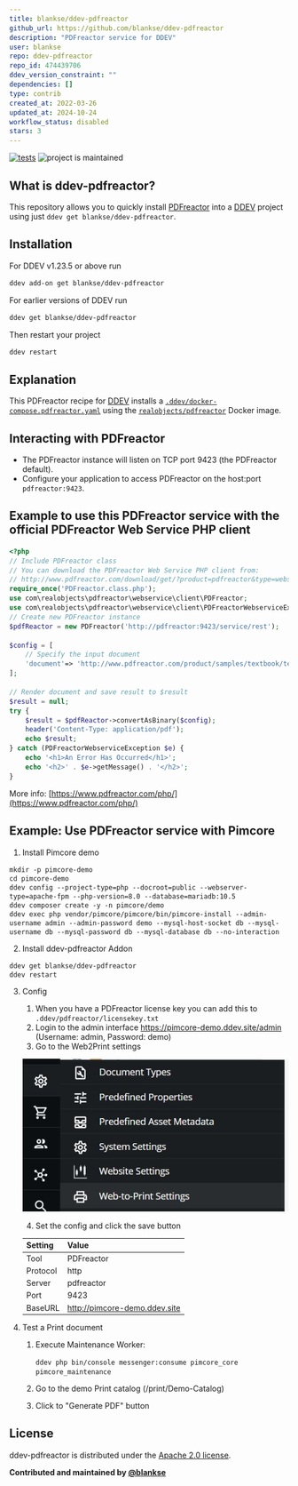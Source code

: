 ```yaml
---
title: blankse/ddev-pdfreactor
github_url: https://github.com/blankse/ddev-pdfreactor
description: "PDFreactor service for DDEV"
user: blankse
repo: ddev-pdfreactor
repo_id: 474439706
ddev_version_constraint: ""
dependencies: []
type: contrib
created_at: 2022-03-26
updated_at: 2024-10-24
workflow_status: disabled
stars: 3
---
```


[![tests](https://github.com/blankse/ddev-pdfreactor/actions/workflows/tests.yml/badge.svg)](https://github.com/blankse/ddev-pdfreactor/actions/workflows/tests.yml) ![project is maintained](https://img.shields.io/maintenance/yes/2024.svg)

## What is ddev-pdfreactor?

This repository allows you to quickly install [PDFreactor](https://www.pdfreactor.com/) into a [DDEV](https://ddev.readthedocs.io) project using just `ddev get blankse/ddev-pdfreactor`.

## Installation

For DDEV v1.23.5 or above run

```sh
ddev add-on get blankse/ddev-pdfreactor
```

For earlier versions of DDEV run

```sh
ddev get blankse/ddev-pdfreactor
```

Then restart your project

```sh
ddev restart
```

## Explanation

This PDFreactor recipe for [DDEV](https://ddev.readthedocs.io) installs a [`.ddev/docker-compose.pdfreactor.yaml`](https://github.com/blankse/ddev-pdfreactor/blob/main/docker-compose.pdfreactor.yaml) using the [`realobjects/pdfreactor`](https://hub.docker.com/r/realobjects/pdfreactor/) Docker image.

## Interacting with PDFreactor

* The PDFreactor instance will listen on TCP port 9423 (the PDFreactor default).
* Configure your application to access PDFreactor on the host:port `pdfreactor:9423`.

## Example to use this PDFreactor service with the official PDFreactor Web Service PHP client

```php
<?php
// Include PDFreactor class
// You can download the PDFreactor Web Service PHP client from:
// http://www.pdfreactor.com/download/get/?product=pdfreactor&type=webservice_clients&jre=false
require_once('PDFreactor.class.php');
use com\realobjects\pdfreactor\webservice\client\PDFreactor;
use com\realobjects\pdfreactor\webservice\client\PDFreactorWebserviceException;
// Create new PDFreactor instance
$pdfReactor = new PDFreactor('http://pdfreactor:9423/service/rest');

$config = [
    // Specify the input document
    'document'=> 'http://www.pdfreactor.com/product/samples/textbook/textbook.html',
];

// Render document and save result to $result
$result = null;
try {
    $result = $pdfReactor->convertAsBinary($config);
    header('Content-Type: application/pdf');
    echo $result;
} catch (PDFreactorWebserviceException $e) {
    echo '<h1>An Error Has Occurred</h1>';
    echo '<h2>' . $e->getMessage() . '</h2>';
}
```

More info: [https://www.pdfreactor.com/php/](https://www.pdfreactor.com/php/)

## Example: Use PDFreactor service with Pimcore

1. Install Pimcore demo
```
mkdir -p pimcore-demo
cd pimcore-demo
ddev config --project-type=php --docroot=public --webserver-type=apache-fpm --php-version=8.0 --database=mariadb:10.5
ddev composer create -y -n pimcore/demo
ddev exec php vendor/pimcore/pimcore/bin/pimcore-install --admin-username admin --admin-password demo --mysql-host-socket db --mysql-username db --mysql-password db --mysql-database db --no-interaction
```
2. Install ddev-pdfreactor Addon
```
ddev get blankse/ddev-pdfreactor
ddev restart
```
3. Config
    1. When you have a PDFreactor license key you can add this to `.ddev/pdfreactor/licensekey.txt`
    2. Login to the admin interface https://pimcore-demo.ddev.site/admin (Username: admin, Password: demo)
    3. Go to the Web2Print settings

    ![Web-to-print settings menu](https://raw.githubusercontent.com/blankse/ddev-pdfreactor/main/images/web-to-print-settings-menu.jpg)

    4. Set the config and click the save button

    | Setting  | Value                         |
    |----------|-------------------------------|
    | Tool     | PDFreactor                    |
    | Protocol | http                          |
    | Server   | pdfreactor                    |
    | Port     | 9423                          |
    | BaseURL  | http://pimcore-demo.ddev.site |

4. Test a Print document
   1. Execute Maintenance Worker:

      `ddev php bin/console messenger:consume pimcore_core pimcore_maintenance`

   3. Go to the demo Print catalog (/print/Demo-Catalog)
   4. Click to "Generate PDF" button

## License

ddev-pdfreactor is distributed under the [Apache 2.0 license](https://github.com/blankse/ddev-pdfreactor/blob/main/LICENSE).

**Contributed and maintained by [@blankse](https://github.com/blankse)**
